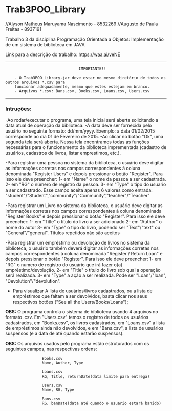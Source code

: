 # Trab3POO_Library

//Alyson Matheus Maruyama Nascimento - 8532269
//Augusto de Paula Freitas - 8937191

Trabalho 3 da disciplina Programação Orientada a Objetos: Implementação de um sistema de biblioteca em JAVA

Link para a descrição do trabalho: https://waa.ai/veNE

************************************************************************************************************
									IMPORTANTE!!
									
		- O Trab3POO_Library.jar deve estar no mesmo diretório de todos os outros arquivos *.csv para
		funcionar adequadamente, mesmo que estes estejam em branco.
		- Arquivos *.csv: Bans.csv, Books.csv, Loans.csv, Users.csv
************************************************************************************************************


### Intruções:  
-Ao rodar/executar o programa, uma tela inicial será aberta solicitando a data atual de operação da biblioteca.
-A data deve ser fornecida pelo usuário no seguinte formato: dd/mm/yyyy. Exemplo: a data 01/02/2015 corresponde ao dia 01 de Fevereiro de 2015.
-Ao clicar no botão "Ok", uma segunda tela será aberta. Nessa tela encontramos todas as funções necessárias para o funcionamento da biblioteca imprementada (cadastro de usuários, cadastros de livros, listar emprestimos, etc.).
				
-Para registrar uma pessoa no sistema da biblioteca, o usuário deve digitar as informações corretas nos campos correspondentes à coluna denominada "Register Users" e depois pressionar o botão "Register". Para isso ele deve preencher:
                                1- em "Name" o nome da pessoa a ser cadastrada.
                                2- em "RG" o número de registro da pessoa.
                                3- em "Type" o tipo do usuario a ser cadastrado. Esse campo aceita apenas 6 valores como entrada:
                                "student"/"Student","community"/"Community","teacher"/"Teacher"
                                
-Para registrar um Livro no sistema da biblioteca, o usuário deve digitar as informações corretas nos campos correspondentes à coluna denominada "Register Books" e depois pressionar o botão "Register". Para isso ele deve preencher:
                                1- em "Title" o título do livro a ser adicionado
				2- em "Author" o nome do autor
				3- em "Type" o tipo do livro, podendo ser "Text"/"text" ou "General"/"general". Titulos repetidos não são aceitos
								
-Para registrar um empréstimo ou devolução de livros no sistema da biblioteca, o usuário também deverá digitar as informações corretas nos campos correspondentes à coluna denominada "Register / Return Loan" e depois pressionar o botão "Register". Para isso ele deve preencher:
                                1- em "RG" o numero de registro do usuário que irá fazer o(a) empréstimo/devolução.
				2- em "Title" o título do livro sob qual a operação será realizada.
				3- em "Type" a ação a ser realizada. Pode ser "Loan"/"loan", "Devolution"/"devolution".
							
- Para visualizar A lista de usuários/livros cadastrados, ou a lista de empréstimos que faltam a ser devolvidos, basta clicar nos seus respectivos botões ("See all the Users/Books/Loans");
								
**OBS:** O programa controla o sistema de biblioteca usando 4 arquivos no formato .csv. Em "Users.csv" temos o registro de todos os usuários cadastrados, em "Books.csv", os livros cadastrados, em "Loans.csv" a lista de empréstimos ainda não devolvidos, e em "Bans.csv", a lista de usuários suspensos (e a data de até quando estarão suspensos).
				
				
**OBS:** Os arquivos usados pelo programa estão estruturados com os seguintes campos, nas respectivas ordens:
					
					Books.csv
					Name, Author, Type

					Loans.csv
					RG, Title, returnDate(data limite para entrega)

					Users.csv
					Name, RG, Type

					Bans.csv
					RG, banDate(data até quando o usuario estará banido)
